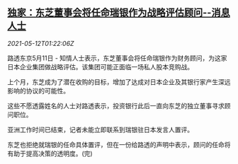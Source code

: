 <!--1620783062000-->
[独家：东芝董事会将任命瑞银作为战略评估顾问--消息人士](https://cn.reuters.com/article/toshiba-ubs-consultant-ma-0512-idCNKBS2CT03V)
------

<div><i>2021-05-12T01:22:06Z</i></div><p>路透东京5月11日 - 知情人士表示，东芝董事会将任命瑞银作为财务顾问，为这家日本企业集团做战略评估。该集团可能正面临一场私人股本竞购战。</p><p>上个月，东芝成为了潜在收购的目标，增加了达成对日本企业及其银行家产生深远影响的协议的可能性。</p><p>这些不愿透露姓名的人士对路透表示，投资银行此后一直向东芝的独立董事寻求顾问职位。</p><p>亚洲工作时间已结束，记者未能立即联系到瑞银驻日本发言人置评。</p><p>东芝也拒绝就瑞银的任命具体置评，但在一份给路透的声明中表示，顾问的任命将有助于提高决策的透明度。(完)</p>
